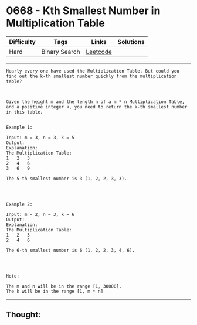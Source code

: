 # 0668 - Kth Smallest Number in Multiplication Table

Difficulty  | Tags | Links | Solutions
----------- | ---- | ----- | -----
Hard | Binary Search | [Leetcode](https://leetcode.com/problems/kth-smallest-number-in-multiplication-table/description/) |


-----------

```
Nearly every one have used the Multiplication Table. But could you find out the k-th smallest number quickly from the multiplication table?



Given the height m and the length n of a m * n Multiplication Table, and a positive integer k, you need to return the k-th smallest number in this table.


Example 1:

Input: m = 3, n = 3, k = 5
Output: 
Explanation: 
The Multiplication Table:
1	2	3
2	4	6
3	6	9

The 5-th smallest number is 3 (1, 2, 2, 3, 3).




Example 2:

Input: m = 2, n = 3, k = 6
Output: 
Explanation: 
The Multiplication Table:
1	2	3
2	4	6

The 6-th smallest number is 6 (1, 2, 2, 3, 4, 6).




Note:

The m and n will be in the range [1, 30000].
The k will be in the range [1, m * n]
```

-----------

## Thought:
